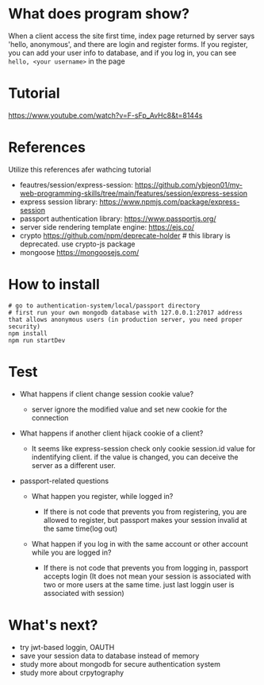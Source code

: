 # What does program show?

When a client access the site first time, index page returned by server says 'hello, anonymous', and there are login and register forms. If you register, you can add your user info to database, and if you log in, you can see `hello, <your username>` in the page

# Tutorial

https://www.youtube.com/watch?v=F-sFp_AvHc8&t=8144s


# References

Utilize this references afer wathcing tutorial

* feautres/session/express-session: https://github.com/ybjeon01/my-web-programming-skills/tree/main/features/session/express-session
* express session library: https://www.npmjs.com/package/express-session
* passport authentication library: https://www.passportjs.org/
* server side rendering template engine: https://ejs.co/
* crypto https://github.com/npm/deprecate-holder # this library is deprecated. use crypto-js package
* mongoose https://mongoosejs.com/

# How to install
    # go to authentication-system/local/passport directory
    # first run your own mongodb database with 127.0.0.1:27017 address that allows anonymous users (in production server, you need proper security)
    npm install
    npm run startDev

# Test

* What happens if client change session cookie value?

    * server ignore the modified value and set new cookie for the connection

* What happens if another client hijack cookie of a client?

    * It seems like express-session check only cookie session.id value for indentifying client.
    if the value is changed, you can deceive the server as a different user.

* passport-related questions

    * What happen you register, while logged in?

        * If there is not code that prevents you from registering, you are allowed to register, but passport makes your session invalid at the same time(log out)

    * What happen if you log in with the same account or other account while you are logged in?
        * If there is not code that prevents you from logging in, passport accepts login (It does not mean your session is associated with two or more users at the same time. just last loggin user is associated with session) 

# What's next?

* try jwt-based loggin, OAUTH
* save your session data to database instead of memory
* study more about mongodb for secure authentication system
* study more about crpytography